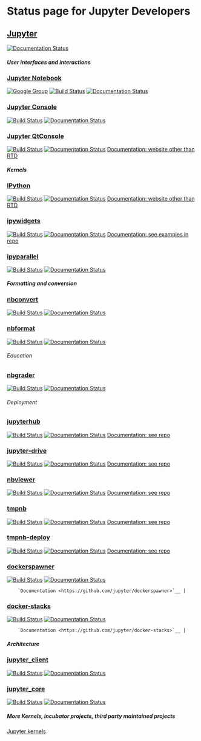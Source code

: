 # Status page for Jupyter Developers

## [Jupyter](https://github.com/jupyter/jupyter)
[![Documentation Status](https://readthedocs.org/projects/jupyter/badge/?version=latest)](http://jupyter.readthedocs.org/en/latest/?badge=latest)

##### *User interfaces and interactions*

### [Jupyter Notebook](https://github.com/jupyter/notebook)
[![Google Group](https://img.shields.io/badge/-Google%20Group-lightgrey.svg)](https://groups.google.com/forum/#!forum/jupyter)
[![Build Status](https://travis-ci.org/jupyter/notebook.svg?branch=master)](https://travis-ci.org/jupyter/notebook)
[![Documentation Status](https://readthedocs.org/projects/jupyter-notebook/badge/?version=latest)](http://jupyter-notebook.readthedocs.org/en/latest/?badge=latest)

### [Jupyter Console](https://github.com/jupyter/jupyter_console)
[![Build Status](https://travis-ci.org/jupyter/jupyter_console.svg?branch=master)](https://travis-ci.org/jupyter/jupyter_console)
[![Documentation Status](https://readthedocs.org/projects/jupyter-console/badge/?version=latest)](http://jupyter-console.readthedocs.org/en/latest/?badge=latest)

### [Jupyter QtConsole](https://github.com/jupyter/qtconsole)
[![Build Status](https://travis-ci.org/jupyter/qtconsole.svg?branch=master)](https://travis-ci.org/jupyter/qtconsole)
[![Documentation Status](https://readthedocs.org/projects/qtconsole/badge/?version=latest)](http://qtconsole.readthedocs.org/en/latest/?badge=latest)
[Documentation: website other than RTD](http://jupyter.org/qtconsole/stable/)

##### *Kernels*

### [IPython](https://github.com/ipython/ipython)
[![Build Status](https://travis-ci.org/ipython/ipython.svg?branch=master)](https://travis-ci.org/ipython/ipython)
[![Documentation Status](https://readthedocs.org/projects/ipython/badge/?version=latest)](http://ipython.readthedocs.org/en/latest/?badge=latest)
[Documentation: website other than RTD](https://ipython.org/documentation.html)

### [ipywidgets](https://github.com/ipython/ipywidgets)
[![Build Status](https://travis-ci.org/ipython/ipywidgets.svg?branch=master)](https://travis-ci.org/ipython/ipywidgets)
[![Documentation Status](https://readthedocs.org/projects/ipywidgets/badge/?version=latest)](http://ipywidgets.readthedocs.org/en/latest/?badge=latest)
[Documentation: see examples in repo](https://github.com/ipython/ipywidgets)

### [ipyparallel](https://github.com/ipython/ipyparallel)
[![Build Status](https://travis-ci.org/ipython/ipyparallel.svg?branch=master)](https://travis-ci.org/ipython/ipyparallel)
[![Documentation Status](https://readthedocs.org/projects/ipyparallel/badge/?version=latest)](http://ipyparallel.readthedocs.org/en/latest/?badge=latest)

##### *Formatting and conversion*

### [nbconvert](https://github.com/jupyter/nbconvert)
[![Build Status](https://travis-ci.org/jupyter/nbconvert.svg?branch=master)](https://travis-ci.org/jupyter/nbconvert)
[![Documentation Status](https://readthedocs.org/projects/nbconvert/badge/?version=latest)](http://nbconvert.readthedocs.org/en/latest/?badge=latest)

### [nbformat](https://github.com/jupyter/nbformat)
[![Build Status](https://travis-ci.org/jupyter/nbformat.svg?branch=master)](https://travis-ci.org/jupyter/nbformat)
[![Documentation Status](https://readthedocs.org/projects/nbformat/badge/?version=latest)](http://nbformat.readthedocs.org/en/latest/?badge=latest)

###### *Education*

### [nbgrader](https://github.com/jupyter/nbgrader)
[![Build Status](https://travis-ci.org/jupyter/nbgrader.svg?branch=master)](https://travis-ci.org/jupyter/nbgrader)
[![Documentation Status](https://readthedocs.org/projects/nbgrader/badge/?version=latest)](http://nbgrader.readthedocs.org/en/latest/?badge=latest)

###### *Deployment*

### [jupyterhub](https://github.com/jupyter/jupyterhub)
[![Build Status](https://travis-ci.org/jupyter/jupyterhub.svg?branch=master)](https://travis-ci.org/jupyter/jupyterhub)
[![Documentation Status](https://readthedocs.org/projects/jupyterhub/badge/?version=latest)](http://jupyterhub.readthedocs.org/en/latest/?badge=latest)
[Documentation: see repo](https://github.com/jupyter/jupyterhub)

### [jupyter-drive](https://github.com/jupyter/jupyter-drive)
[![Build Status](https://travis-ci.org/jupyter/jupyter-drive.svg?branch=master)](https://travis-ci.org/jupyter/jupyter-drive)
[![Documentation Status](https://readthedocs.org/projects/jupyter-drive/badge/?version=latest)](http://jupyter-drive.readthedocs.org/en/latest/?badge=latest)
[Documentation: see repo](https://github.com/jupyter/jupyter-drive)

### [nbviewer](https://github.com/jupyter/nbviewer)
[![Build Status](https://travis-ci.org/jupyter/nbviewer.svg?branch=master)](https://travis-ci.org/jupyter/nbviewer)
[![Documentation Status](https://readthedocs.org/projects/nbviewer/badge/?version=latest)](http://nbviewer.readthedocs.org/en/latest/?badge=latest)
[Documentation: see repo](https://github.com/jupyter/nbviewer)

### [tmpnb](https://github.com/jupyter/tmpnb>)
[![Build Status](https://travis-ci.org/jupyter/tmpnb.svg?branch=master)](https://travis-ci.org/jupyter/tmpnb)
[![Documentation Status](https://readthedocs.org/projects/tmpnb/badge/?version=latest)](http://tmpnb.readthedocs.org/en/latest/?badge=latest)
[Documentation: see repo](https://github.com/jupyter/tmpnb)

### [tmpnb-deploy](https://github.com/jupyter/tmpnb-deploy)
[![Build Status](https://travis-ci.org/jupyter/tmpnb-deploy.svg?branch=master)](https://travis-ci.org/jupyter/tmpnb-deploy)
[![Documentation Status](https://readthedocs.org/projects/tmpnb-deploy/badge/?version=latest)](http://tmpnb-deploy.readthedocs.org/en/latest/?badge=latest)
[Documentation: see repo](https://github.com/jupyter/tmpnb-deploy)

### [dockerspawner](https://github.com/jupyter/dockerspawner)
[![Build Status](https://travis-ci.org/jupyter/dockerspawner.svg?branch=master)](https://travis-ci.org/jupyter/dockerspawner)
[![Documentation Status](https://readthedocs.org/projects/dockerspawner/badge/?version=latest)](http://dockerspawner.readthedocs.org/en/latest/?badge=latest)

        `Documentation <https://github.com/jupyter/dockerspawner>`__ |

### [docker-stacks](https://github.com/jupyter/docker-stacks)
[![Build Status](https://travis-ci.org/jupyter/docker-stacks.svg?branch=master)](https://travis-ci.org/jupyter/docker-stacks)
[![Documentation Status](https://readthedocs.org/projects/docker-stacks/badge/?version=latest)](http://docker-stacks.readthedocs.org/en/latest/?badge=latest)

        `Documentation <https://github.com/jupyter/docker-stacks>`__ |

##### *Architecture*

### [jupyter_client](https://github.com/jupyter/jupyter_client)
[![Build Status](https://travis-ci.org/jupyter/jupyter-client.svg?branch=master)](https://travis-ci.org/jupyter/jupyter-client)
[![Documentation Status](https://readthedocs.org/projects/jupyter-client/badge/?version=latest)](http://jupyter-client.readthedocs.org/en/latest/?badge=latest)

### [jupyter_core](https://github.com/jupyter/jupyter_core)
[![Build Status](https://travis-ci.org/jupyter/jupyter-core.svg?branch=master)](https://travis-ci.org/jupyter/jupyter-core)
[![Documentation Status](https://readthedocs.org/projects/jupyter-core/badge/?version=latest)](http://jupyter-core.readthedocs.org/en/latest/?badge=latest)

##### *More Kernels, incubator projects, third party maintained projects*
[Jupyter kernels](https://github.com/ipython/ipython/wiki/IPython-kernels-for-other-languages)
